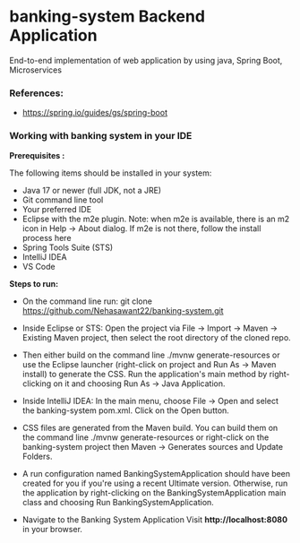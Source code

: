 # **banking-system Backend Application**
End-to-end implementation of web application by using java, Spring Boot, Microservices
### References:
- https://spring.io/guides/gs/spring-boot

### Working with banking system in your IDE
**Prerequisites :**

The following items should be installed in your system:
- Java 17 or newer (full JDK, not a JRE)
- Git command line tool
-	Your preferred IDE
-	Eclipse with the m2e plugin. Note: when m2e is available, there is an m2 icon in Help -> About dialog. If m2e is not there, follow the install process here
-	Spring Tools Suite (STS)
-	IntelliJ IDEA
-	VS Code

 **Steps to run:**

-	On the command line run:
git clone https://github.com/Nehasawant22/banking-system.git
-	Inside Eclipse or STS:
Open the project via File -> Import -> Maven -> Existing Maven project, then select the root directory of the cloned repo.

-	Then either build on the command line ./mvnw generate-resources or use the Eclipse launcher (right-click on project and Run As -> Maven install) to generate the CSS. Run the application's main method by right-clicking on it and choosing Run As -> Java Application.
-	Inside IntelliJ IDEA:
In the main menu, choose File -> Open and select the banking-system pom.xml. Click on the Open button.
-	CSS files are generated from the Maven build. You can build them on the command line ./mvnw generate-resources or right-click on the banking-system project then Maven -> Generates sources and Update Folders.
-	A run configuration named BankingSystemApplication should have been created for you if you're using a recent Ultimate version. Otherwise, run the application by right-clicking on the BankingSystemApplication main class and choosing Run BankingSystemApplication.
-	Navigate to the Banking System Application
  Visit **http://localhost:8080** in your browser.



